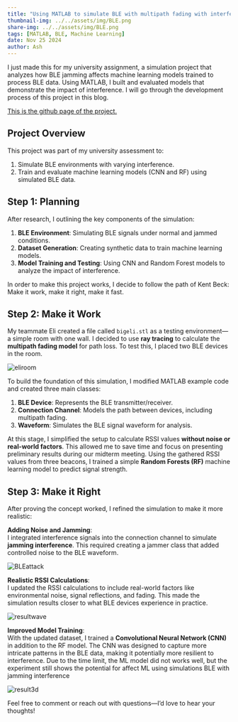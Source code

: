 ```yaml
---
title: "Using MATLAB to simulate BLE with multipath fading with interference and machine learning"
thumbnail-img: ../../assets/img/BLE.png
share-img: ../../assets/img/BLE.png
tags: [MATLAB, BLE, Machine Learning]
date: Nov 25 2024
author: Ash
---
```

I just made this for my university assignment, a simulation project that analyzes how BLE jamming affects machine learning models trained to process BLE data. Using MATLAB, I built and evaluated models that demonstrate the impact of interference. I will go through the development process of this project in this blog.

[This is the github page of the project.](https://github.com/BurningZilch/BLE-jamming-simulation)

## **Project Overview**

This project was part of my university assessment to:

1. Simulate BLE environments with varying interference.
2. Train and evaluate machine learning models (CNN and RF) using simulated BLE data.

## **Step 1: Planning**

After research, I outlining the key components of the simulation:

1. **BLE Environment**: Simulating BLE signals under normal and jammed conditions.
2. **Dataset Generation**: Creating synthetic data to train machine learning models.
3. **Model Training and Testing**: Using CNN and Random Forest models to analyze the impact of interference.

In order to make this project works, I decide to follow the path of Kent Beck: Make it work, make it right, make it fast.

## **Step 2: Make it Work**

My teammate Eli created a file called `bigeli.stl` as a testing environment—a simple room with one wall. I decided to use **ray tracing** to calculate the **multipath fading model** for path loss. To test this, I placed two BLE devices in the room.  

![eliroom](/assets/img/eliroom.png)

To build the foundation of this simulation, I modified MATLAB example code and created three main classes:

1. **BLE Device**: Represents the BLE transmitter/receiver.
2. **Connection Channel**: Models the path between devices, including multipath fading.
3. **Waveform**: Simulates the BLE signal waveform for analysis.

At this stage, I simplified the setup to calculate RSSI values **without noise or real-world factors**. This allowed me to save time and focus on presenting preliminary results during our midterm meeting. Using the gathered RSSI values from three beacons, I trained a simple **Random Forests (RF)** machine learning model to predict signal strength.

## **Step 3: Make it Right**

After proving the concept worked, I refined the simulation to make it more realistic:

**Adding Noise and Jamming**:  
   I integrated interference signals into the connection channel to simulate **jamming interference**. This required creating a jammer class that added controlled noise to the BLE waveform.

![BLEattack](/assets/img/BLEattack.png)

**Realistic RSSI Calculations**:  
   I updated the RSSI calculations to include real-world factors like environmental noise, signal reflections, and fading. This made the simulation results closer to what BLE devices experience in practice.

![resultwave](/assets/img/resultwave.png)

**Improved Model Training**:  
   With the updated dataset, I trained a **Convolutional Neural Network (CNN)** in addition to the RF model. The CNN was designed to capture more intricate patterns in the BLE data, making it potentially more resilient to interference. Due to the time limit, the ML model did not works well, but the experiment still shows the potential for affect ML using simulations BLE with jamming interference 

![result3d](/assets/img/result3d.png)


Feel free to comment or reach out with questions—I’d love to hear your thoughts!
